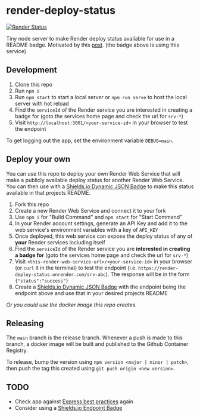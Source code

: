 # render-deploy-status
[![Render Status](https://img.shields.io/badge/dynamic/json?url=https%3A%2F%2Frender-deploy-status.onrender.com%2Fsrv-clhcej58td7s73bnn9p0&query=%24.status&style=flat-square&logo=Render&label=Render)](https://dashboard.render.com/web/srv-clhcej58td7s73bnn9p0)

Tiny node server to make Render deploy status available for use in a README badge. Motivated by this [post](https://community.render.com/t/any-way-to-export-render-com-deployment-status-as-status-badges/4520). (the badge above is using this service)

## Development

1. Clone this repo
2. Run `npm i`
3. Run `npm start` to start a local server or `npm run serve` to host the local server with hot reload
4. Find the `serviceId` of the Render service you are interested in creating a badge for (goto the services home page and check the url for `srv-*`)
5. Visit `http://localhost:3001/<your-service-id>` in your browser to test the endpoint

To get logging out the app, set the environment variable `DEBUG=main`.

## Deploy your own

You can use this repo to deploy your own Render Web Service that will make a publicly available deploy status for another Render Web Service. You can then use with a [Shields.io Dynamic JSON Badge](https://shields.io/badges/dynamic-json-badge) to make this status available in that projects README.

1. Fork this repo
2. Create a new Render Web Service and connect it to your fork
3. Use `npm i` for "Build Command" and `npm start` for "Start Command"
4. In your Render account settings, generate an API Key and add it to the web service's environment variables with a key of `API_KEY`
5. Once deployed, this web service can expose the deploy status of any of **your** Render services including itself
6. Find the `serviceId` of the Render service you are **interested in creating a badge for** (goto the services home page and check the url for `srv-*`)
7. Visit `<this-render-web-service-url>/<your-service-id>` in your browser (or `curl` it in the terminal) to test the endpoint (i.e. `https://render-deploy-status.onrender.com/srv-abc`). The response will be in the form `{"status":"success"}`
8. Create a [Shields.io Dynamic JSON Badge](https://shields.io/badges/dynamic-json-badge) with the endpoint being the endpoint above and use that in your desired projects README

*Or you could use the docker image this repo creates.*

## Releasing

The `main` branch is the release branch. Whenever a push is made to this branch, a docker image will be built and published to the Github Container Registry.

To release, bump the version using `npm version <major | minor | patch>`, then push the tag this created using `git push origin <new version>`.

## TODO

- Check app against [Express best practices](https://expressjs.com/en/advanced/best-practice-performance.html#set-node_env-to-production) again
- Consider using a [Shields.io Endpoint Badge](https://shields.io/badges/endpoint-badge)